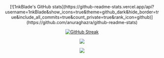 <div id="stats" align="center">
[![1nkBlade's GitHub stats](https://github-readme-stats.vercel.app/api?username=1nkBlade&show_icons=true&theme=github_dark&hide_border=true&include_all_commits=true&count_private=true&rank_icon=github)](https://github.com/anuraghazra/github-readme-stats)

[![GitHub Streak](http://github-readme-streak-stats.herokuapp.com?user=1nkBlade&show_icons=true&theme=github-dark-blue&hide_border=true&date_format=j%20M%5B%20Y%5D)](https://git.io/streak-stats)

<p align="center">
  <a href="https://skillicons.dev">
    <img src="https://skillicons.dev/icons?i=typescript,git,javascript,css,html,python,java,c,linux&perline=8" />
  </a>
</p>

[![](https://visitcount.itsvg.in/api?id=1nkBlade&label=Profile%20Views&color=12&icon=5&pretty=true)](https://visitcount.itsvg.in)
</div>
